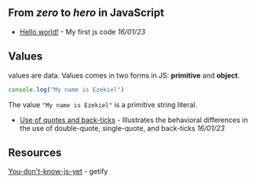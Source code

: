 From *zero* to *hero* in **JavaScript**
----------------------------------------

- [Hello world!](helloWorld.js) - My first js code *16/01/23*

## Values
values are data.
Values comes in two forms in JS: **primitive** and **object**.

```js
console.log("My name is Ezekiel")
```

The value `"My name is Ezekiel"` is a primitive string literal.

- [Use of quotes and back-ticks](quotesAndBacktick.js) - Illustrates the behavioral differences in the use of double-quote, single-quote, and back-ticks *16/01/23*



## Resources
[You-don't-know-js-yet](https://github.com/getify/You-Dont-Know-JS) - getify
